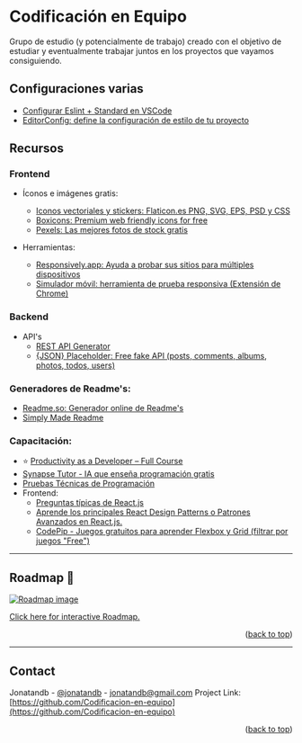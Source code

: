 <div id="top"></div>


# Codificación en Equipo

Grupo de estudio (y potencialmente de trabajo) creado con el objetivo de estudiar y eventualmente trabajar juntos en los proyectos que vayamos consiguiendo.

## Configuraciones varias
- [Configurar Eslint + Standard en VSCode](https://www.youtube.com/watch?v=ORUFii_Qsyg)
- [EditorConfig: define la configuración de estilo de tu proyecto](https://www.youtube.com/watch?v=ORUFii_Qsyg)

## Recursos

### Frontend

- Íconos e imágenes gratis:
    - [Iconos vectoriales y stickers: Flaticon.es PNG, SVG, EPS, PSD y CSS](https://www.flaticon.es/)
    - [Boxicons: Premium web friendly icons for free](https://boxicons.com/?query=home)
    - [Pexels: Las mejores fotos de stock gratis](https://www.pexels.com/es-es/)

- Herramientas:
    - [Responsively.app: Ayuda a probar sus sitios para múltiples dispositivos](https://responsively.app/)
    - [Simulador móvil: herramienta de prueba responsiva (Extensión de Chrome)](https://chromewebstore.google.com/detail/simulador-m%C3%B3vil-herramien/ckejmhbmlajgoklhgbapkiccekfoccmk?hl=es)

### Backend

- API's
    - [REST API Generator](https://retool.com/api-generator)
    - [{JSON} Placeholder: Free fake API (posts, comments, albums, photos, todos, users)](https://jsonplaceholder.typicode.com/)


### Generadores de Readme's:

- [Readme.so: Generador online de Readme's](https://readme.so/es)
- [Simply Made Readme](https://simplymadereadme.com/)

### Capacitación:

- ⭐ [Productivity as a Developer – Full Course
](https://www.youtube.com/watch?v=C_jQahOnGUU)
- [Synapse Tutor - IA que enseña programación gratis](https://synapsetutor.com/)
- [Pruebas Técnicas de Programación](https://pruebastecnicas.com/)
- Frontend:
    - [Preguntas típicas de React.js](https://www.reactjs.wiki/)
    - [Aprende los principales React Design Patterns o Patrones Avanzados en React.js.](https://www.youtube.com/watch?v=_cilPGp_hRE)
    - [CodePip - Juegos gratuitos para aprender Flexbox y Grid (filtrar por juegos "Free")](https://codepip.com/games/)


---

## Roadmap 🧭

[![Roadmap image](https://github.com/user-attachments/assets/625cb0c2-4ac1-4802-8a40-a35708b00758)](https://roadmap.sh/r/adquirir--reforzar--dominar)

<a href="https://roadmap.sh/r/adquirir--reforzar--dominar" target="_blank">Click here for interactive Roadmap.</a>
<p align="right">(<a href="#top">back to top</a>)</p>



---

## Contact
Jonatandb - [@jonatandb](https://twitter.com/jonatandb) - jonatandb@gmail.com
Project Link: [https://github.com/Codificacion-en-equipo](https://github.com/Codificacion-en-equipo)
<p align="right">(<a href="#top">back to top</a>)</p>
